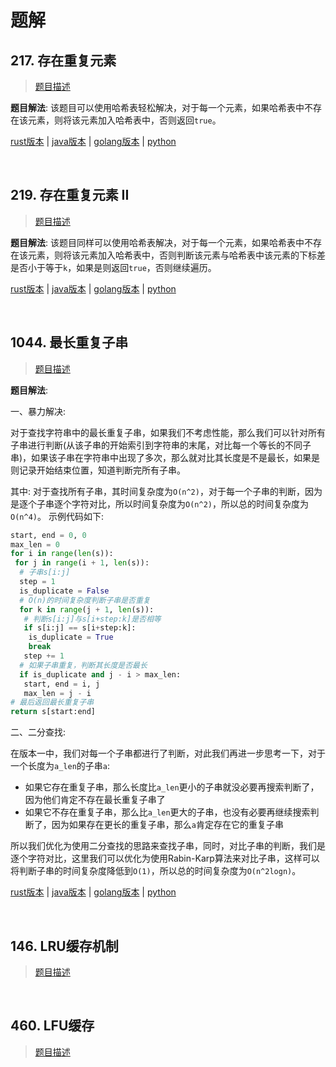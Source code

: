 # 题解

## 217. 存在重复元素

> [题目描述](https://leetcode-cn.com/problems/contains-duplicate/)

**题目解法**: 该题目可以使用哈希表轻松解决，对于每一个元素，如果哈希表中不存在该元素，则将该元素加入哈希表中，否则返回`true`。

[rust版本](../../../codes/rust/217.存在重复元素.rs) |
[java版本](../../../codes/java/217.存在重复元素.java) |
[golang版本](../../../codes/golang/217.存在重复元素.go) |
[python](../../../codes/python/217.存在重复元素.py)

</br>

## 219. 存在重复元素 II

> [题目描述](https://leetcode-cn.com/problems/contains-duplicate-ii/)

**题目解法**: 该题目同样可以使用哈希表解决，对于每一个元素，如果哈希表中不存在该元素，则将该元素加入哈希表中，否则判断该元素与哈希表中该元素的下标差是否小于等于`k`，如果是则返回`true`，否则继续遍历。

[rust版本](../../../codes/rust/219.存在重复元素II.rs) |
[java版本](../../../codes/java/219.存在重复元素II.java) |
[golang版本](../../../codes/golang/219.存在重复元素II.go) |
[python](../../../codes/python/219.存在重复元素II.py)

</br>

## 1044. 最长重复子串

> [题目描述](https://leetcode-cn.com/problems/longest-duplicate-substring/)

**题目解法**:

一、暴力解决:

对于查找字符串中的最长重复子串，如果我们不考虑性能，那么我们可以针对所有子串进行判断(从该子串的开始索引到字符串的末尾，对比每一个等长的不同子串)，如果该子串在字符串中出现了多次，那么就对比其长度是不是最长，如果是则记录开始结束位置，知道判断完所有子串。

其中: 对于查找所有子串，其时间复杂度为`O(n^2)`，对于每一个子串的判断，因为是逐个子串逐个字符对比，所以时间复杂度为`O(n^2)`，所以总的时间复杂度为`O(n^4)`。
示例代码如下:

```python
start, end = 0, 0
max_len = 0
for i in range(len(s)):
 for j in range(i + 1, len(s)):
  # 子串s[i:j]
  step = 1
  is_duplicate = False
  # O(n)的时间复杂度判断子串是否重复
  for k in range(j + 1, len(s)):
   # 判断s[i:j]与s[i+step:k]是否相等
   if s[i:j] == s[i+step:k]:
	is_duplicate = True
	break
   step += 1
  # 如果子串重复，判断其长度是否最长
  if is_duplicate and j - i > max_len:
   start, end = i, j
   max_len = j - i
# 最后返回最长重复子串
return s[start:end]
```

二、二分查找:

在版本一中，我们对每一个子串都进行了判断，对此我们再进一步思考一下，对于一个长度为`a_len`的子串`a`:

- 如果它存在重复子串，那么长度比`a_len`更小的子串就没必要再搜索判断了，因为他们肯定不存在最长重复子串了
- 如果它不存在重复子串，那么比`a_len`更大的子串，也没有必要再继续搜索判断了，因为如果存在更长的重复子串，那么`a`肯定存在它的重复子串

所以我们优化为使用二分查找的思路来查找子串，同时，对比子串的判断，我们是逐个字符对比，这里我们可以优化为使用Rabin-Karp算法来对比子串，这样可以将判断子串的时间复杂度降低到`O(1)`，所以总的时间复杂度为`O(n^2logn)`。

[rust版本](../../../codes/rust/1044.最长重复子串.rs) |
[java版本](../../../codes/java/1044.最长重复子串.java) |
[golang版本](../../../codes/golang/1044.最长重复子串.go) |
[python](../../../codes/python/1044.最长重复子串.py)

</br>

## 146. LRU缓存机制

> [题目描述](https://leetcode-cn.com/problems/lru-cache/)

</br>

## 460. LFU缓存

> [题目描述](https://leetcode-cn.com/problems/lfu-cache/)

</br>
